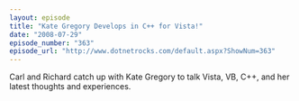 ```yaml
---
layout: episode
title: "Kate Gregory Develops in C++ for Vista!"
date: "2008-07-29"
episode_number: "363"
episode_url: "http://www.dotnetrocks.com/default.aspx?ShowNum=363"
---
```


Carl and Richard catch up with Kate Gregory to talk Vista, VB, C++, and her latest thoughts and experiences.
